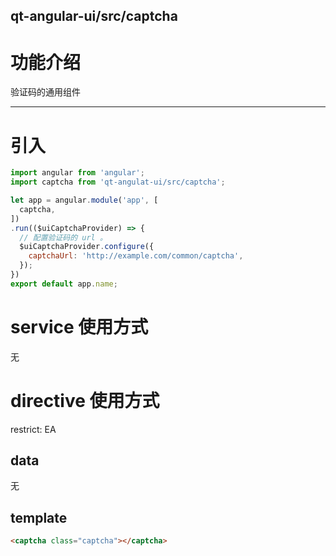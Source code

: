 qt-angular-ui/src/captcha
---

# 功能介绍
验证码的通用组件

---

# 引入

```javascript
import angular from 'angular';
import captcha from 'qt-angulat-ui/src/captcha';

let app = angular.module('app', [
  captcha,
])
.run(($uiCaptchaProvider) => {
  // 配置验证码的 url 。
  $uiCaptchaProvider.configure({
    captchaUrl: 'http://example.com/common/captcha',
  });
})
export default app.name;
```

# service 使用方式
无

# directive 使用方式
restrict: EA

## data
无

## template
```html
<captcha class="captcha"></captcha>
```
